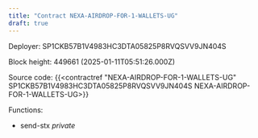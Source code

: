 ```yaml
---
title: "Contract NEXA-AIRDROP-FOR-1-WALLETS-UG"
draft: true
---
```

Deployer: SP1CKB57B1V4983HC3DTA05825P8RVQSVV9JN404S


 



Block height: 449661 (2025-01-11T05:51:26.000Z)

Source code: {{<contractref "NEXA-AIRDROP-FOR-1-WALLETS-UG" SP1CKB57B1V4983HC3DTA05825P8RVQSVV9JN404S NEXA-AIRDROP-FOR-1-WALLETS-UG>}}

Functions:

* send-stx _private_
